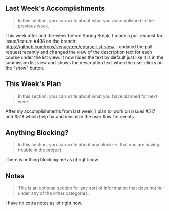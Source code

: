 ## Last Week's Accomplishments

> In this section, you can write about what you accomplished in the previous week.

This week after and the week before Spring Break, I made a pull request for issue/feature #498 on the branch: https://github.com/rcos/venue/tree/course-list-view.
I updated the pull request recently and changed the view of the description text for each course under the list view. It now hides
the text by default just like it is in the submission list view and shows the description text when the user clicks on the "show" button.

## This Week's Plan

> In this section, you can write about what you have planned for next week.

After my accomplishments from last week, I plan to work on issues #517 and #518 which help fix and minimize the user flow for events.

## Anything Blocking?

> In this section, you can write about any blockers that you are having trouble in the project.

There is nothing blocking me as of right now.

## Notes

> This is an optional section for any sort of information that does not fall under any of the other categories.

I have no extra notes as of right now.
